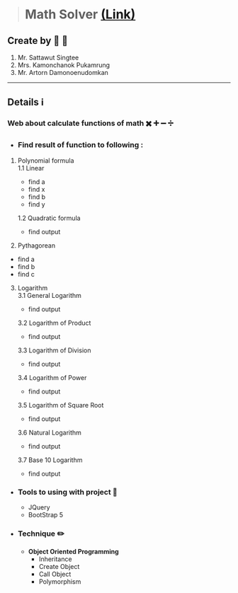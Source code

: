 > # Math Solver [(Link)](https://math-solver-ver1.netlify.app/)
## Create by 👦 👧
1. Mr. Sattawut Singtee 
2. Mrs. Kamonchanok Pukamrung
3. Mr. Artorn Damonoenudomkan

<hr>

##  Details ℹ️
### <b>Web about calculate functions of math ✖️ ➕ ➖ ➗</b><br>
- ### Find result of function to following :
1. Polynomial formula<br>
   1.1 Linear
   - find a
   - find x
   - find b 
   - find y

   1.2 Quadratic formula<br>
   - find output    

2. Pythagorean
- find a
- find b
- find c

3. Logarithm<br>
   3.1 General Logarithm<br>
   - find output

   3.2 Logarithm of Product<br>
   - find output

   3.3 Logarithm of Division<br>
   - find output

   3.4 Logarithm of Power<br>
   - find output

   3.5 Logarithm of Square Root<br>
   - find output

   3.6 Natural Logarithm<br>
   - find output

   3.7 Base 10 Logarithm<br>
   - find output

- ### Tools to using with project 📌
    - JQuery<br>
    - BootStrap 5<br>
- ###  Technique ✏️
    - <b>Object Oriented Programming</b>
        - Inheritance
        - Create Object
        - Call Object
        - Polymorphism

